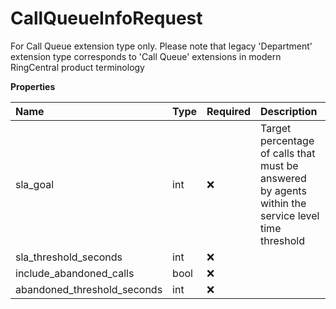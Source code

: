 # CallQueueInfoRequest

For Call Queue extension type only. Please note that legacy 'Department' extension type corresponds to 'Call Queue' extensions in modern RingCentral product terminology

**Properties**

| Name                        | Type | Required | Description                                                                                        |
| :-------------------------- | :--- | :------- | :------------------------------------------------------------------------------------------------- |
| sla_goal                    | int  | ❌       | Target percentage of calls that must be answered by agents within the service level time threshold |
| sla_threshold_seconds       | int  | ❌       |                                                                                                    |
| include_abandoned_calls     | bool | ❌       |                                                                                                    |
| abandoned_threshold_seconds | int  | ❌       |                                                                                                    |

<!-- This file was generated by liblab | https://liblab.com/ -->
